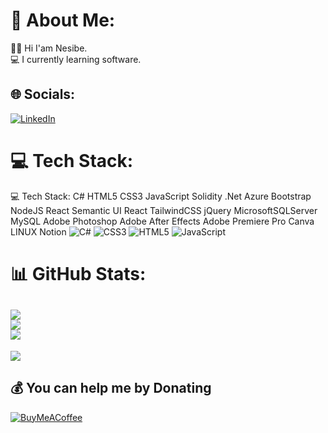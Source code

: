# 💫 About Me:
👋🏻 Hi I'am Nesibe.<br>💻 I currently learning software.


## 🌐 Socials:
[![LinkedIn](https://img.shields.io/badge/LinkedIn-%230077B5.svg?logo=linkedin&logoColor=white)](https://linkedin.com/in/nesibe-k-69a830262)

# 💻 Tech Stack:
💻 Tech Stack:
C# HTML5 CSS3 JavaScript Solidity .Net Azure Bootstrap NodeJS React Semantic UI React TailwindCSS jQuery MicrosoftSQLServer MySQL Adobe Photoshop Adobe After Effects Adobe Premiere Pro Canva LINUX Notion
![C#](https://img.shields.io/badge/c%23-%23239120.svg?style=for-the-badge&logo=c-sharp&logoColor=white) ![CSS3](https://img.shields.io/badge/css3-%231572B6.svg?style=for-the-badge&logo=css3&logoColor=white) ![HTML5](https://img.shields.io/badge/html5-%23E34F26.svg?style=for-the-badge&logo=html5&logoColor=white) ![JavaScript](https://img.shields.io/badge/javascript-%23323330.svg?style=for-the-badge&logo=javascript&logoColor=%23F7DF1E)
# 📊 GitHub Stats:
![](https://github-readme-stats.vercel.app/api?username=Nesibe93&theme=vue&hide_border=false&include_all_commits=false&count_private=false)<br/>
![](https://github-readme-streak-stats.herokuapp.com/?user=Nesibe93&theme=vue&hide_border=false)<br/>
![](https://github-readme-stats.vercel.app/api/top-langs/?username=Nesibe93&theme=vue&hide_border=false&include_all_commits=false&count_private=false&layout=compact)
---
[![](https://visitcount.itsvg.in/api?id=Nesibe93&icon=0&color=0)](https://visitcount.itsvg.in)

  ## 💰 You can help me by Donating
  [![BuyMeACoffee](https://img.shields.io/badge/Buy%20Me%20a%20Coffee-ffdd00?style=for-the-badge&logo=buy-me-a-coffee&logoColor=black)](https://buymeacoffee.com/nesibe93)

